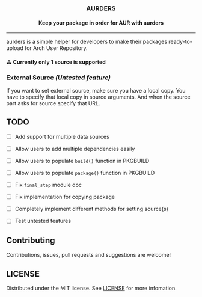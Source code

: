 <div align="center">
  <h3 align="center">AURDERS</h3>

  <h4 align="center">
    Keep your package in order for AUR with aurders
  </h4>
</div>

___

aurders is a simple helper for developers to make their packages
ready-to-upload for Arch User Repository.

#### ⚠️ Currently only 1 source is supported

### External Source *(Untested feature)*

If you want to set external source, make sure you have a local copy. You have
to specify that local copy in source arguments. And when the source part asks
for source specify that URL.


## TODO
- [ ] Add support for multiple data sources
- [ ] Allow users to add multiple dependencies easily
- [ ] Allow users to populate `build()` function in PKGBUILD
- [ ] Allow users to populate `package()` function in PKGBUILD
- [ ] Fix `final_step` module doc
- [ ] Fix implementation for copying package
- [ ] Completely implement different methods for setting source(s)
- [ ] Test untested features


## Contributing
Contributions, issues, pull requests and suggestions are welcome!

## LICENSE
Distributed under the MIT license. See [LICENSE](./LICENSE) for more infomation.

